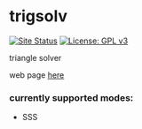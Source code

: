 # trigsolv
[![Site Status](https://img.shields.io/badge/site-online-green.svg)](https://cbskarmory.github.io/trigsolv)
[![License: GPL v3](https://img.shields.io/badge/License-GPL%20v3-blue.svg)](https://www.gnu.org/licenses/gpl-3.0)

triangle solver

web page <a href="https://cbskarmory.github.io/trigsolv">here</a>

### currently supported modes:
 - SSS
